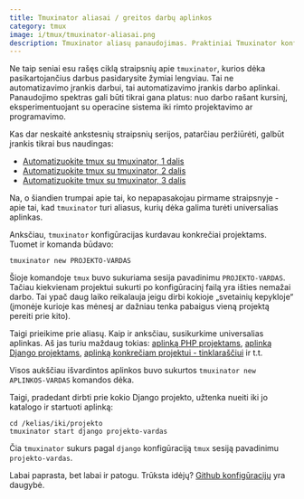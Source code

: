 ```yaml
---
title: Tmuxinator aliasai / greitos darbų aplinkos
category: tmux
image: i/tmux/tmuxinator-aliasai.png
description: Tmuxinator aliasų panaudojimas. Praktiniai Tmuxinator konfigūracijų pavyzdžiai PHP, Django, ir kitokiems projektams.
---
```


Ne taip seniai esu rašęs ciklą straipsnių apie `tmuxinator`, kurios dėka pasikartojančius darbus pasidarysite žymiai lengviau. Tai ne automatizavimo įrankis darbui, tai automatizavimo įrankis darbo aplinkai. Panaudojimo spektras gali būti tikrai gana platus: nuo darbo rašant kursinį, eksperimentuojant su operacine sistema iki rimto projektavimo ar programavimo.

Kas dar neskaitė ankstesnių straipsnių serijos, patarčiau peržiūrėti, galbūt įrankis tikrai bus naudingas:

* [Automatizuokite tmux su tmuxinator, 1 dalis](/tmux/automatizuokite-tmux-su-tmuxinator-1-dalis)
* [Automatizuokite tmux su tmuxinator, 2 dalis](/tmux/automatizuokite-tmux-su-tmuxinator-2-dalis)
* [Automatizuokite tmux su tmuxinator, 3 dalis](/tmux/automatizuokite-tmux-su-tmuxinator-3-dalis)

Na, o šiandien trumpai apie tai, ko nepapasakojau pirmame straipsnyje - apie tai, kad `tmuxinator` turi aliasus, kurių dėka galima turėti universalias aplinkas.

Anksčiau, `tmuxinator` konfigūracijas kurdavau konkrečiai projektams. Tuomet ir komanda būdavo:

    tmuxinator new PROJEKTO-VARDAS

Šioje komandoje `tmux` buvo sukuriama sesija pavadinimu `PROJEKTO-VARDAS`. Tačiau kiekvienam projektui sukurti po konfigūracinį failą yra išties nemažai darbo. Tai ypač daug laiko reikalauja jeigu dirbi kokioje „svetainių kepykloje“ (įmonėje kurioje kas mėnesį ar dažniau tenka pabaigus vieną projektą pereiti prie kito).

Taigi prieikime prie aliasų. Kaip ir anksčiau, susikurkime universalias aplinkas. Aš jas turiu maždaug tokias: [aplinką PHP projektams](https://github.com/ReekenX/dotfiles/blob/c6e9c40689952bf6d5b7409fb47fabbe1da1bf3c/.tmuxinator/php.yml), [aplinką Django projektams](https://github.com/ReekenX/dotfiles/blob/c6e9c40689952bf6d5b7409fb47fabbe1da1bf3c/.tmuxinator/django.yml), [aplinką konkrečiam projektui - tinklaraščiui](https://github.com/ReekenX/dotfiles/blob/c6e9c40689952bf6d5b7409fb47fabbe1da1bf3c/.tmuxinator/blog.yml) ir t.t.

Visos aukščiau išvardintos aplinkos buvo sukurtos `tmuxinator new APLINKOS-VARDAS` komandos dėka.

Taigi, pradedant dirbti prie kokio Django projekto, užtenka nueiti iki jo katalogo ir startuoti aplinką:

    cd /kelias/iki/projekto
    tmuxinator start django projekto-vardas

Čia `tmuxinator` sukurs pagal `django` konfigūraciją `tmux` sesiją pavadinimu `projekto-vardas`.

Labai paprasta, bet labai ir patogu. Trūksta idėjų? [Github konfigūracijų](https://github.com/search?utf8=%E2%9C%93&q=filename%3A.tmuxinator&type=Code&ref=searchresults) yra daugybė.
